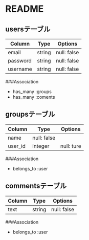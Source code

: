 # README

## usersテーブル

|Column|Type|Options|
|------|----|-------|
|email|string|null: false|
|password|string|null: false|
|username|string|null: false|

###Association
- has_many :groups
- has_many :coments


## groupsテーブル
Column|Type|Options|
|------|----|-------|
|name|null: false|
|user_id|integer|null: ture|

###Association
- belongs_to :user


## commentsテーブル
Column|Type|Options|
|------|----|-------|
|text|string|null: false|

###Association
- belongs_to :user


